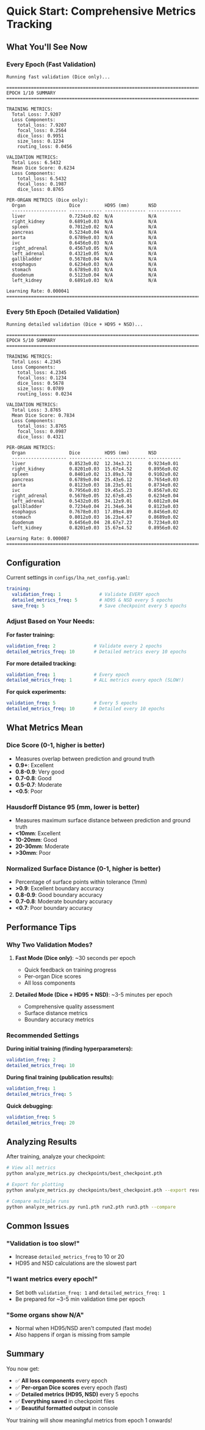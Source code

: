 # Quick Start: Comprehensive Metrics Tracking

## What You'll See Now

### Every Epoch (Fast Validation)
```
Running fast validation (Dice only)...

================================================================================
EPOCH 1/10 SUMMARY
================================================================================

TRAINING METRICS:
  Total Loss: 7.9207
  Loss Components:
    total_loss: 7.9207
    focal_loss: 0.2564
    dice_loss: 0.9951
    size_loss: 0.1234
    routing_loss: 0.0456

VALIDATION METRICS:
  Total Loss: 6.5432
  Mean Dice Score: 0.6234
  Loss Components:
    total_loss: 6.5432
    focal_loss: 0.1987
    dice_loss: 0.8765

PER-ORGAN METRICS (Dice only):
  Organ                Dice         HD95 (mm)       NSD
  -------------------- ------------ --------------- ------------
  liver                0.7234±0.02  N/A             N/A
  right_kidney         0.6891±0.03  N/A             N/A
  spleen               0.7012±0.02  N/A             N/A
  pancreas             0.5234±0.04  N/A             N/A
  aorta                0.6789±0.03  N/A             N/A
  ivc                  0.6456±0.03  N/A             N/A
  right_adrenal        0.4567±0.05  N/A             N/A
  left_adrenal         0.4321±0.05  N/A             N/A
  gallbladder          0.5678±0.04  N/A             N/A
  esophagus            0.6234±0.03  N/A             N/A
  stomach              0.6789±0.03  N/A             N/A
  duodenum             0.5123±0.04  N/A             N/A
  left_kidney          0.6891±0.03  N/A             N/A

Learning Rate: 0.000041
================================================================================
```

### Every 5th Epoch (Detailed Validation)
```
Running detailed validation (Dice + HD95 + NSD)...

================================================================================
EPOCH 5/10 SUMMARY
================================================================================

TRAINING METRICS:
  Total Loss: 4.2345
  Loss Components:
    total_loss: 4.2345
    focal_loss: 0.1234
    dice_loss: 0.5678
    size_loss: 0.0789
    routing_loss: 0.0234

VALIDATION METRICS:
  Total Loss: 3.8765
  Mean Dice Score: 0.7834
  Loss Components:
    total_loss: 3.8765
    focal_loss: 0.0987
    dice_loss: 0.4321

PER-ORGAN METRICS:
  Organ                Dice         HD95 (mm)       NSD
  -------------------- ------------ --------------- ------------
  liver                0.8523±0.02  12.34±3.21      0.9234±0.01
  right_kidney         0.8201±0.03  15.67±4.52      0.8956±0.02
  spleen               0.8401±0.02  13.89±3.78      0.9102±0.02
  pancreas             0.6789±0.04  25.43±6.12      0.7654±0.03
  aorta                0.8123±0.03  18.23±5.01      0.8734±0.02
  ivc                  0.7956±0.03  19.45±5.23      0.8567±0.02
  right_adrenal        0.5678±0.05  32.67±8.45      0.6234±0.04
  left_adrenal         0.5432±0.05  34.12±9.01      0.6012±0.04
  gallbladder          0.7234±0.04  21.34±6.34      0.8123±0.03
  esophagus            0.7678±0.03  17.89±4.89      0.8456±0.02
  stomach              0.8012±0.03  16.23±4.67      0.8689±0.02
  duodenum             0.6456±0.04  28.67±7.23      0.7234±0.03
  left_kidney          0.8201±0.03  15.67±4.52      0.8956±0.02

Learning Rate: 0.000087
================================================================================
```

## Configuration

Current settings in `configs/lha_net_config.yaml`:

```yaml
training:
  validation_freq: 1              # Validate EVERY epoch
  detailed_metrics_freq: 5        # HD95 & NSD every 5 epochs
  save_freq: 5                    # Save checkpoint every 5 epochs
```

### Adjust Based on Your Needs:

**For faster training:**
```yaml
validation_freq: 2              # Validate every 2 epochs
detailed_metrics_freq: 10       # Detailed metrics every 10 epochs
```

**For more detailed tracking:**
```yaml
validation_freq: 1              # Every epoch
detailed_metrics_freq: 1        # ALL metrics every epoch (SLOW!)
```

**For quick experiments:**
```yaml
validation_freq: 5              # Every 5 epochs
detailed_metrics_freq: 10       # Detailed every 10 epochs
```

## What Metrics Mean

### Dice Score (0-1, higher is better)
- Measures overlap between prediction and ground truth
- **0.9+**: Excellent
- **0.8-0.9**: Very good
- **0.7-0.8**: Good
- **0.5-0.7**: Moderate
- **<0.5**: Poor

### Hausdorff Distance 95 (mm, lower is better)
- Measures maximum surface distance between prediction and ground truth
- **<10mm**: Excellent
- **10-20mm**: Good
- **20-30mm**: Moderate
- **>30mm**: Poor

### Normalized Surface Distance (0-1, higher is better)
- Percentage of surface points within tolerance (1mm)
- **>0.9**: Excellent boundary accuracy
- **0.8-0.9**: Good boundary accuracy
- **0.7-0.8**: Moderate boundary accuracy
- **<0.7**: Poor boundary accuracy

## Performance Tips

### Why Two Validation Modes?

1. **Fast Mode (Dice only)**: ~30 seconds per epoch
   - Quick feedback on training progress
   - Per-organ Dice scores
   - All loss components

2. **Detailed Mode (Dice + HD95 + NSD)**: ~3-5 minutes per epoch
   - Comprehensive quality assessment
   - Surface distance metrics
   - Boundary accuracy metrics

### Recommended Settings

**During initial training (finding hyperparameters):**
```yaml
validation_freq: 2
detailed_metrics_freq: 10
```

**During final training (publication results):**
```yaml
validation_freq: 1
detailed_metrics_freq: 5
```

**Quick debugging:**
```yaml
validation_freq: 5
detailed_metrics_freq: 20
```

## Analyzing Results

After training, analyze your checkpoint:

```bash
# View all metrics
python analyze_metrics.py checkpoints/best_checkpoint.pth

# Export for plotting
python analyze_metrics.py checkpoints/best_checkpoint.pth --export results.json

# Compare multiple runs
python analyze_metrics.py run1.pth run2.pth run3.pth --compare
```

## Common Issues

### "Validation is too slow!"
- Increase `detailed_metrics_freq` to 10 or 20
- HD95 and NSD calculations are the slowest part

### "I want metrics every epoch!"
- Set both `validation_freq: 1` and `detailed_metrics_freq: 1`
- Be prepared for ~3-5 min validation time per epoch

### "Some organs show N/A"
- Normal when HD95/NSD aren't computed (fast mode)
- Also happens if organ is missing from sample

## Summary

You now get:
- ✅ **All loss components** every epoch
- ✅ **Per-organ Dice scores** every epoch (fast)
- ✅ **Detailed metrics (HD95, NSD)** every 5 epochs
- ✅ **Everything saved** in checkpoint files
- ✅ **Beautiful formatted output** in console

Your training will show meaningful metrics from epoch 1 onwards!
